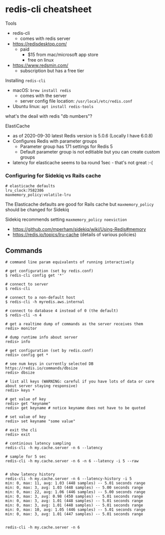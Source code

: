 # redis-cli cheatsheet

Tools

* redis-cli
    * comes with redis server
* https://redisdesktop.com/
    * paid
        * $15 from mac/microsoft app store
        * free on linux
* https://www.redsmin.com/
    * subscription but has a free tier

Installing `redis-cli`

* macOS: `brew install redis`
    * comes with the server
    * server config file location: `/usr/local/etc/redis.conf`
* Ubuntu linux: `apt install redis-tools`



what's the deail with redis "db numbers"?

ElastiCache

* as of 2020-09-30 latest Redis version is 5.0.6 (Locally I have 6.0.8)
* Configures Redis with parameter groups
    * Parameter group has 171 settings for Redis 5
    * Default parameter group is not editiable but you can create custom groups
* latency for elasticache seems to ba round 1sec - that's not great :-(

### Configuring for Sidekiq vs Rails cache

    # elasticache defaults
    lru_clock:7582386
    maxmemory_policy:volatile-lru

The Elasticache defaults are good for Rails cache but `maxmemory_policy` should be changed for Sidekiq

Sidekiq recommends setting `maxmemory_policy noeviction`

* https://github.com/mperham/sidekiq/wiki/Using-Redis#memory
* https://redis.io/topics/lru-cache (details of various policies)

## Commands

```
# command line param equivalents of running interactively

# get configuration (set by redis.conf)
$ redis-cli config get '*'
```

```
# connect to server
$ redis-cli

# connect to a non-default host
$ redis-cli -h myredis.aws.internal

# connect to database 4 instead of 0 (the default)
$ redis-cli -n 4

# get a realtime dump of commands as the server receives them
redis> monitor

# dump runtime info about server
redis> info

# get configuration (set by redis.conf)
redis> config get *

# see num keys in currently selected DB https://redis.io/commands/dbsize
redis> dbsize

# list all keys (WARNING: careful if you have lots of data or care about server staying responsive)
redis> keys *

# get value of key
redis> get "keyname"
redis> get keyname # notice keyname does not have to be quoted

# set value of key
redis> set keyname "some value"

# exit the cli
redis> exit
```

```
# continious latency sampling
redis-cli -h my.cache.server -n 6 --latency

# sample for 5 sec
redis-cli -h my.cache.server -n 6 -n 6 --latency -i 5 --raw


# show latency history
redis-cli -h my.cache.server -n 6 --latency-history -i 5
min: 0, max: 11, avg: 1.03 (448 samples) -- 5.01 seconds range
min: 0, max: 3, avg: 1.03 (448 samples) -- 5.00 seconds range
min: 0, max: 22, avg: 1.06 (446 samples) -- 5.00 seconds range
min: 0, max: 3, avg: 0.98 (450 samples) -- 5.01 seconds range
min: 0, max: 3, avg: 1.01 (448 samples) -- 5.01 seconds range
min: 0, max: 3, avg: 1.01 (448 samples) -- 5.01 seconds range
min: 0, max: 10, avg: 1.05 (446 samples) -- 5.01 seconds range
min: 0, max: 3, avg: 1.01 (447 samples) -- 5.01 seconds range


redis-cli -h my.cache.server -n 6
```
